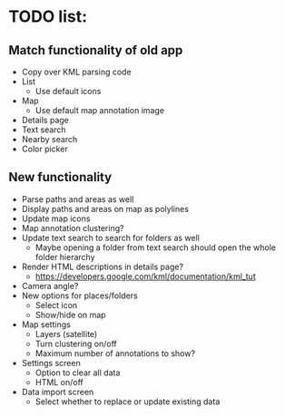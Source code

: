 TODO list:
==========

Match functionality of old app
------------------------------
- Copy over KML parsing code
- List
    - Use default icons
- Map
    - Use default map annotation image
- Details page
- Text search
- Nearby search
- Color picker

New functionality
-----------------
- Parse paths and areas as well
- Display paths and areas on map as polylines
- Update map icons
- Map annotation clustering?
- Update text search to search for folders as well
    - Maybe opening a folder from text search should open the whole folder hierarchy
- Render HTML descriptions in details page?
    - https://developers.google.com/kml/documentation/kml_tut
- Camera angle?
- New options for places/folders
    - Select icon
    - Show/hide on map
- Map settings
    - Layers (satellite)
    - Turn clustering on/off
    - Maximum number of annotations to show?
- Settings screen
    - Option to clear all data
    - HTML on/off
- Data import screen
    - Select whether to replace or update existing data